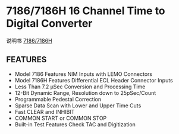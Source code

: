 <!-- 7186.md --- 
;; 
;; Description: 
;; Author: Hongyi Wu(吴鸿毅)
;; Email: wuhongyi@qq.com 
;; Created: 四 6月  1 14:04:19 2017 (+0800)
;; Last-Updated: 四 6月  1 14:06:20 2017 (+0800)
;;           By: Hongyi Wu(吴鸿毅)
;;     Update #: 2
;; URL: http://wuhongyi.cn -->

# 7186/7186H  16 Channel Time to Digital Converter

说明书 [7186/7186H](/pdf/ElectronicsModules/PHILLIPS/7186ds.pdf)

## FEATURES

- Model 7186 Features NIM Inputs with LEMO Connectors
- Model 7186H Features Differential ECL Header Connector Inputs
- Less Than 7.2 μSec Conversion and Processing Time
- 12-Bit Dynamic Range, Resolution down to 25pSec/Count
- Programmable Pedestal Correction
- Sparse Data Scan with Lower and Upper Time Cuts
- Fast CLEAR and INHIBIT
- COMMON START or COMMON STOP
- Built-in Test Features Check TAC and Digitization











<!-- 7186.md ends here -->
